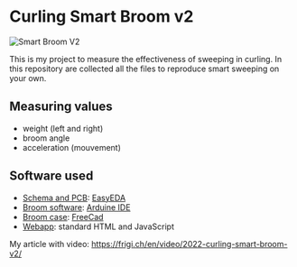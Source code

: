 # Curling Smart Broom v2

![Smart Broom V2](smart-broom-v2.jpg)

This is my project to measure the effectiveness of sweeping in curling. In this repository are collected all the files to reproduce smart sweeping on your own.

## Measuring values
- weight (left and right)
- broom angle
- acceleration (mouvement)

## Software used
- [Schema and PCB](https://github.com/frigi83/curling-smart-broom/tree/main/broom/PCB): [EasyEDA](https://easyeda.com/)
- [Broom software](https://github.com/frigi83/curling-smart-broom/tree/main/broom/software): [Arduine IDE](https://www.arduino.cc/en/software)
- [Broom case](https://github.com/frigi83/curling-smart-broom/tree/main/broom/case): [FreeCad](https://www.freecadweb.org/)
- [Webapp](https://github.com/frigi83/curling-smart-broom/tree/main/webapp): standard HTML and JavaScript


My article with video: https://frigi.ch/en/video/2022-curling-smart-broom-v2/
